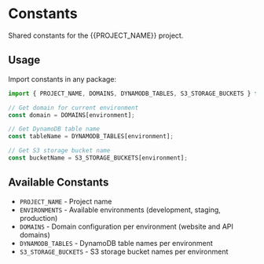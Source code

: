 # Constants

Shared constants for the {{PROJECT_NAME}} project.

## Usage

Import constants in any package:

```typescript
import { PROJECT_NAME, DOMAINS, DYNAMODB_TABLES, S3_STORAGE_BUCKETS } from '@{{PROJECT_NAME}}/constants';

// Get domain for current environment
const domain = DOMAINS[environment];

// Get DynamoDB table name
const tableName = DYNAMODB_TABLES[environment];

// Get S3 storage bucket name
const bucketName = S3_STORAGE_BUCKETS[environment];
```

## Available Constants

- `PROJECT_NAME` - Project name
- `ENVIRONMENTS` - Available environments (development, staging, production)
- `DOMAINS` - Domain configuration per environment (website and API domains)
- `DYNAMODB_TABLES` - DynamoDB table names per environment
- `S3_STORAGE_BUCKETS` - S3 storage bucket names per environment
